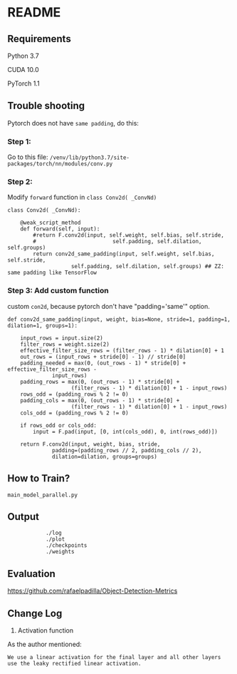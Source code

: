 # README

## Requirements
Python 3.7

CUDA 10.0

PyTorch 1.1


## Trouble shooting

Pytorch does not have `same padding`, do this:

### Step 1: 
Go to this file:
`/venv/lib/python3.7/site-packages/torch/nn/modules/conv.py`

### Step 2:
Modify `forward` function in `class Conv2d( _ConvNd)`

    class Conv2d( _ConvNd):

        @weak_script_method
        def forward(self, input):
            #return F.conv2d(input, self.weight, self.bias, self.stride,
            #                        self.padding, self.dilation, self.groups)
            return conv2d_same_padding(input, self.weight, self.bias, self.stride,
                        self.padding, self.dilation, self.groups) ## ZZ: same padding like TensorFlow

### Step 3: Add custom function
custom `con2d`, because pytorch don't have "padding='same'" option.
    
    def conv2d_same_padding(input, weight, bias=None, stride=1, padding=1, dilation=1, groups=1):

        input_rows = input.size(2)
        filter_rows = weight.size(2)
        effective_filter_size_rows = (filter_rows - 1) * dilation[0] + 1
        out_rows = (input_rows + stride[0] - 1) // stride[0]
        padding_needed = max(0, (out_rows - 1) * stride[0] + effective_filter_size_rows -
                  input_rows)
        padding_rows = max(0, (out_rows - 1) * stride[0] +
                        (filter_rows - 1) * dilation[0] + 1 - input_rows)
        rows_odd = (padding_rows % 2 != 0)
        padding_cols = max(0, (out_rows - 1) * stride[0] +
                        (filter_rows - 1) * dilation[0] + 1 - input_rows)
        cols_odd = (padding_rows % 2 != 0)

        if rows_odd or cols_odd:
            input = F.pad(input, [0, int(cols_odd), 0, int(rows_odd)])

        return F.conv2d(input, weight, bias, stride,
                  padding=(padding_rows // 2, padding_cols // 2),
                  dilation=dilation, groups=groups)
    



## How to Train?
`main_model_parallel.py`

## Output
                ./log
                ./plot
                ./checkpoints
                ./weights

## Evaluation
https://github.com/rafaelpadilla/Object-Detection-Metrics


## Change Log
1. Activation function

As the author mentioned:

``We use a linear activation for the final layer and all other layers use the leaky
rectified linear activation.``

